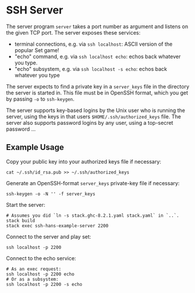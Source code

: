 SSH Server
==========

The server program `server` takes a port number as argument and
listens on the given TCP port. The server exposes these services:
- terminal connections, e.g. via `ssh localhost`: ASCII version of the
  popular Set game!
- "echo" command, e.g. via `ssh localhost echo`: echos back whatever
  you type.
- "echo" subsystem, e.g. via `ssh localhost -s echo`: echos back
  whatever you type

The server expects to find a private key in a `server_keys` file in
the directory the server is started in. This file must be in OpenSSH
format, which you get by passing `-o` to `ssh-keygen`.

The server supports key-based logins by the Unix user who is running
the server, using the keys in that users `$HOME/.ssh/authorized_keys`
file. The server also supports password logins by any user, using a
top-secret password ...

Example Usage
-------------

Copy your public key into your authorized keys file if necessary:

    cat ~/.ssh/id_rsa.pub >> ~/.ssh/authorized_keys

Generate an OpenSSH-format `server_keys` private-key file if
necessary:

    ssh-keygen -o -N '' -f server_keys

Start the server:

    # Assumes you did `ln -s stack.ghc-8.2.1.yaml stack.yaml` in `..`.
    stack build
    stack exec ssh-hans-example-server 2200

Connect to the server and play set:

    ssh localhost -p 2200

Connect to the echo service:

    # As an exec request:
    ssh localhost -p 2200 echo
    # Or as a subsystem:
    ssh localhost -p 2200 -s echo
